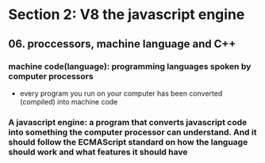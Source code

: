 # Section 2: V8 the javascript engine

## 06. proccessors, machine language and C++

### machine code(language): programming languages spoken by computer processors

- every program you run on your computer has been converted (compiled) into machine code

### A javascript engine: a program that converts javascript code into something the computer processor can understand. And it should follow the ECMAScript standard on how the language should work and what features it should have
